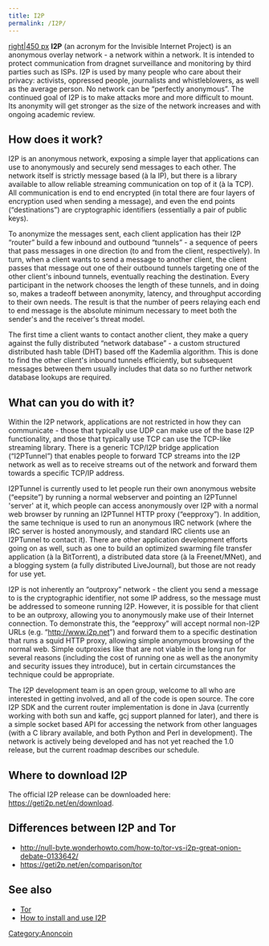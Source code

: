 ```yaml
---
title: I2P
permalink: /I2P/
---
```


[right|450 px](/File:imgres.jpg "wikilink") **I2P** (an acronym for the Invisible Internet Project) is an anonymous overlay network - a network within a network. It is intended to protect communication from dragnet surveillance and monitoring by third parties such as ISPs. I2P is used by many people who care about their privacy: activists, oppressed people, journalists and whistleblowers, as well as the average person. No network can be “perfectly anonymous”. The continued goal of I2P is to make attacks more and more difficult to mount. Its anonymity will get stronger as the size of the network increases and with ongoing academic review.

How does it work?
-----------------

I2P is an anonymous network, exposing a simple layer that applications can use to anonymously and securely send messages to each other. The network itself is strictly message based (à la IP), but there is a library available to allow reliable streaming communication on top of it (à la TCP). All communication is end to end encrypted (in total there are four layers of encryption used when sending a message), and even the end points (“destinations”) are cryptographic identifiers (essentially a pair of public keys).

To anonymize the messages sent, each client application has their I2P “router” build a few inbound and outbound “tunnels” - a sequence of peers that pass messages in one direction (to and from the client, respectively). In turn, when a client wants to send a message to another client, the client passes that message out one of their outbound tunnels targeting one of the other client's inbound tunnels, eventually reaching the destination. Every participant in the network chooses the length of these tunnels, and in doing so, makes a tradeoff between anonymity, latency, and throughput according to their own needs. The result is that the number of peers relaying each end to end message is the absolute minimum necessary to meet both the sender's and the receiver's threat model.

The first time a client wants to contact another client, they make a query against the fully distributed “network database” - a custom structured distributed hash table (DHT) based off the Kademlia algorithm. This is done to find the other client's inbound tunnels efficiently, but subsequent messages between them usually includes that data so no further network database lookups are required.

What can you do with it?
------------------------

Within the I2P network, applications are not restricted in how they can communicate - those that typically use UDP can make use of the base I2P functionality, and those that typically use TCP can use the TCP-like streaming library. There is a generic TCP/I2P bridge application (“I2PTunnel”) that enables people to forward TCP streams into the I2P network as well as to receive streams out of the network and forward them towards a specific TCP/IP address.

I2PTunnel is currently used to let people run their own anonymous website (“eepsite”) by running a normal webserver and pointing an I2PTunnel 'server' at it, which people can access anonymously over I2P with a normal web browser by running an I2PTunnel HTTP proxy (“eepproxy”). In addition, the same technique is used to run an anonymous IRC network (where the IRC server is hosted anonymously, and standard IRC clients use an I2PTunnel to contact it). There are other application development efforts going on as well, such as one to build an optimized swarming file transfer application (à la BitTorrent), a distributed data store (à la Freenet/MNet), and a blogging system (a fully distributed LiveJournal), but those are not ready for use yet.

I2P is not inherently an “outproxy” network - the client you send a message to is the cryptographic identifier, not some IP address, so the message must be addressed to someone running I2P. However, it is possible for that client to be an outproxy, allowing you to anonymously make use of their Internet connection. To demonstrate this, the “eepproxy” will accept normal non-I2P URLs (e.g. “<http://www.i2p.net>”) and forward them to a specific destination that runs a squid HTTP proxy, allowing simple anonymous browsing of the normal web. Simple outproxies like that are not viable in the long run for several reasons (including the cost of running one as well as the anonymity and security issues they introduce), but in certain circumstances the technique could be appropriate.

The I2P development team is an open group, welcome to all who are interested in getting involved, and all of the code is open source. The core I2P SDK and the current router implementation is done in Java (currently working with both sun and kaffe, gcj support planned for later), and there is a simple socket based API for accessing the network from other languages (with a C library available, and both Python and Perl in development). The network is actively being developed and has not yet reached the 1.0 release, but the current roadmap describes our schedule.

Where to download I2P
---------------------

The official I2P release can be downloaded here: <https://geti2p.net/en/download>.

Differences between I2P and Tor
-------------------------------

-   <http://null-byte.wonderhowto.com/how-to/tor-vs-i2p-great-onion-debate-0133642/>
-   <https://geti2p.net/en/comparison/tor>

See also
--------

-   [Tor](/Tor "wikilink")
-   [How to install and use I2P](/How_to_install_and_use_I2P "wikilink")

[Category:Anoncoin](/Category:Anoncoin "wikilink")